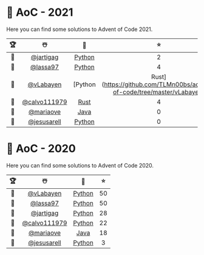 # 🎄 AoC - 2021
Here you can find some solutions to Advent of Code 2021.

  🏆  |  ☃️  |  🧰  |  ⭐  |
 :--: | :--: | :--: | :-: |
  🥇  |[@jartigag](https://github.com/jartigag)      | [Python](https://github.com/TLMn00bs/advent-of-code/tree/master/jartigag)        | 2 |
  🥈  |[@lassa97](https://github.com/lassa97)        | [Python](https://github.com/TLMn00bs/advent-of-code/tree/master/lassa97)         | 4 |
  🥉  |[@vLabayen](https://github.com/vLabayen)      | [Python | Rust](https://github.com/TLMn00bs/advent-of-code/tree/master/vLabayen) | 4 |
  🍫  |[@calvo111979](https://github.com/calvo111979)| [Rust](https://github.com/TLMn00bs/advent-of-code/tree/calvo111979)              | 4 |
  🍬  |[@mariaove](https://github.com/mariaove)      | [Java]()                                                                         | 0 |
  🍭  |[@jesusarell](https://github.com/jesusarell)  | [Python]()                                                                       | 0 |

# 🎄 AoC - 2020
Here you can find some solutions to Advent of Code 2020.

  🏆  |  ☃️  |  🧰  |  ⭐  |
 :--: | :--: | :--: | :-: |
  🥇  |[@vLabayen](https://github.com/vLabayen)      | [Python](https://github.com/TLMn00bs/advent-of-code/tree/master/vLabayen)    | 50 |
  🥈  |[@lassa97](https://github.com/lassa97)        | [Python](https://github.com/TLMn00bs/advent-of-code/tree/master/lassa97)     | 50 |
  🥉  |[@jartigag](https://github.com/jartigag)      | [Python](https://github.com/TLMn00bs/advent-of-code/tree/master/jartigag)    | 28 |
  🍫  |[@calvo111979](https://github.com/calvo111979)| [Python](https://github.com/TLMn00bs/advent-of-code/tree/calvo111979)        | 22 |
  🍬  |[@mariaove](https://github.com/mariaove)      | [Java]()                                                                     | 18 |
  🍭  |[@jesusarell](https://github.com/jesusarell)  | [Python]()                                                                   |  3 |

